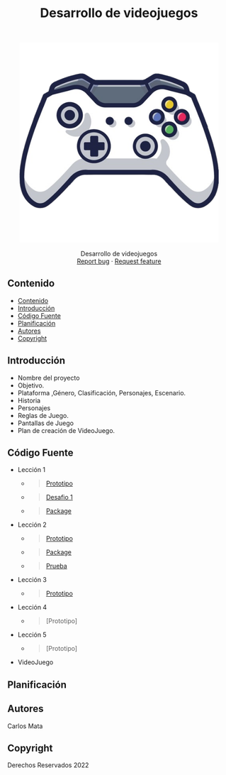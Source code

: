 <h1 align="center"> Desarrollo de videojuegos </h1> <br>
<p align="center">
  <a href="#">
    <img alt="GitPoint" title="Desarrollo de videojuegos" src="mando.png" width="450">
  </a>
</p>

<p align="center">
  Desarrollo de videojuegos
      <br>
    <a href="https://reponame/issues/new?template=bug.md">Report bug</a>
    ·
    <a href="https://reponame/issues/new?template=feature.md&labels=feature">Request feature</a>
</p>

## Contenido

- [Contenido](#contenido)
- [Introducción](#introducción)
- [Código Fuente](#código-fuente)
- [Planificación](#planificación)
- [Autores](#autores)
- [Copyright](#copyright)



## Introducción

- Nombre del proyecto
- Objetivo.
- Plataforma ,Género, Clasificación, Personajes,  Escenario.
- Historia
- Personajes
- Reglas de Juego.
- Pantallas de Juego
- Plan de creación de VideoJuego.

## Código Fuente

* Lección 1
  * > [Prototipo](/prototipo1)
  * > [Desafio 1](/desafio1/)
  * > [Package](/packages/lecciones/leccion1/prototipo1.unitypackage)
  <!-- * > [Prueba](/prototipo1) -->
* Lección 2
  * > [Prototipo](/prototipo2)
  <!-- * > [Laboratorio](/prototipo2)-->
  * > [Package](/packages/lecciones/leccion2/ejercicio_carlos_mata.unitypackage)
  * > [Prueba](/docs/lecciones/leccion2/Leccion2_Carlos_Mata.pdf)
* Lección 3
  * > [Prototipo](/gameRPG/)
  <!-- * > Laboratorio
  * > Desafío
  * > Prueba -->
* Lección 4
  * > [Prototipo]
  <!-- * > Laboratorio
  * > Desafío
  * > Prueba -->
* Lección 5
  * > [Prototipo]
  <!-- * > Laboratorio
  * > Desafío
  * > Prueba -->
* VideoJuego

## Planificación


## Autores
Carlos Mata

## Copyright
Derechos Reservados 2022

<!-- ## Tabla de contenidos -->

<!-- TABLE OF CONTENTS -->
  <!-- <ol>
    <li>
      <a href="#">Lecciones</a>
      <ul>
        <li><a href="/prototipo1/">Leccion 1</a></li>
        <li><a href="/prototipo2/">Leccion 2</a></li>
        <li><a href="#">Leccion 3</a></li>
        <li><a href="#">Leccion 4</a></li>
        <li><a href="#">Leccion 5</a></li>
      </ul>
    </li>
    <li>
      <a href="#">Desafios</a>
      <ul>
        <li><a href="/gameRPG/">Desafio 1</a></li>
        <li><a href="#">Desafio 2</a></li>
        <li><a href="#">Desafío 3</a></li>
        <li><a href="#">Desafío 4</a></li>
        <li><a href="#">Desafío 5</a></li>
      </ul>
    </li>
    <li><a href="#mas">Más</a></li>
  </ol> -->



<!-- END doctoc generated TOC please keep comment here to allow auto update -->

<!-- ## Introducción
Repositorio creado con el fin de recopilar los trabajos hechos en la materia -->
